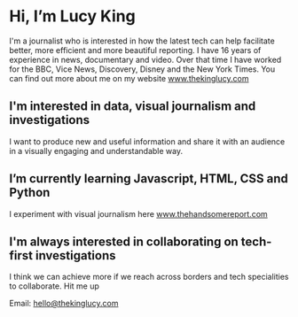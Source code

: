 # Hi, I’m Lucy King
I'm a journalist who is interested in how the latest tech can help facilitate better, more efficient and more beautiful reporting. I have 16 years of experience in news, documentary and video. Over that time I have worked for the BBC, Vice News, Discovery, Disney and the New York Times. You can find out more about me on my website www.thekinglucy.com

## I'm interested in data, visual journalism and investigations
I want to produce new and useful information and share it with an audience in a visually engaging and understandable way.

## I’m currently learning Javascript, HTML, CSS and Python
I experiment with visual journalism here www.thehandsomereport.com

## I'm always interested in collaborating on tech-first investigations
I think we can achieve more if we reach across borders and tech specialities to collaborate. Hit me up

Email: hello@thekinglucy.com


      
      
